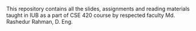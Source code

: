 This repository contains all the slides, assignments and reading materials taught in IUB as a part of CSE 420 course by respected faculty Md. Rashedur Rahman, D. Eng.

